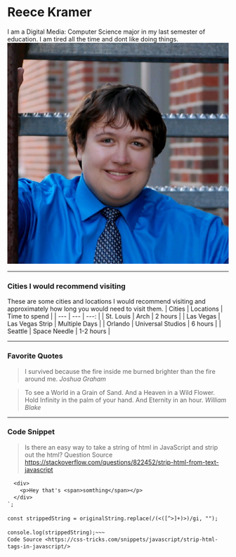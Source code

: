 # Reece Kramer
I am a Digital Media: Computer Science major in my last semester of education. I am tired all the time and dont like doing things.
![me](me.jpg)

---

### Cities I would recommend visiting

These are some cities and locations I would recommend visiting and approximately how long you would need to visit them.
| Cities | Locations | Time to spend |
| --- | --- | ---: |
| St. Louis | Arch | 2 hours |
| Las Vegas | Las Vegas Strip | Multiple Days |
| Orlando | Universal Studios | 6 hours |
| Seattle | Space Needle | 1-2 hours |

---

### Favorite Quotes 

> I survived because the fire inside me burned brighter than the fire around me.
*Joshua Graham*

> To see a World in a Grain of Sand. And a Heaven in a Wild Flower. Hold Infinity in the palm of your hand. And Eternity in an hour. 
*William Blake*

---

### Code Snippet

> Is there an easy way to take a string of html in JavaScript and strip out the html?
Question Source <https://stackoverflow.com/questions/822452/strip-html-from-text-javascript>
~~~ const originalString = `
  <div>
    <p>Hey that's <span>somthing</span></p>
  </div>
`;

const strippedString = originalString.replace(/(<([^>]+)>)/gi, "");

console.log(strippedString);~~~
Code Source <https://css-tricks.com/snippets/javascript/strip-html-tags-in-javascript/>